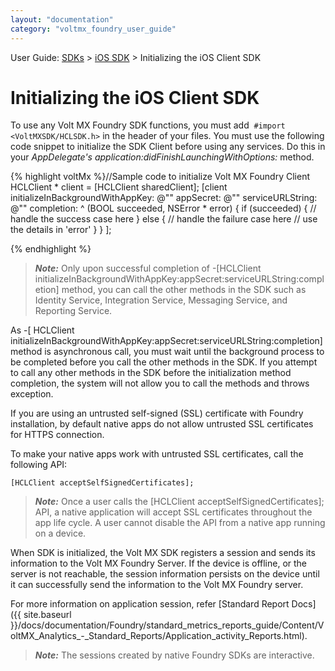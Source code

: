 ```yaml
---
layout: "documentation"
category: "voltmx_foundry_user_guide"
---
```

                             

User Guide: [SDKs](../Foundry_SDKs.html) > [iOS SDK](Installing.html) > Initializing the iOS Client SDK

Initializing the iOS Client SDK
===============================

To use any Volt MX Foundry SDK functions, you must add  `#import <VoltMXSDK/HCLSDK.h>` in the header of your files. You must use the following code snippet to initialize the SDK Client before using any services. Do this in your _AppDelegate's application:didFinishLaunchingWithOptions:_ method.

{% highlight voltMx %}//Sample code to initialize Volt MX Foundry Client
HCLClient * client = [HCLClient sharedClient];
[client initializeInBackgroundWithAppKey: @"<app-key>"
    appSecret: @"<app-secret>"
    serviceURLString: @"<service-url>"
    completion: ^ (BOOL succeeded, NSError * error) {
        if (succeeded) {
            // handle the success case here
        } else {
            // handle the failure case here
            // use the details in 'error'
        }
    }
];

{% endhighlight %}

> **_Note:_** Only upon successful completion of -\[HCLClient initializeInBackgroundWithAppKey:appSecret:serviceURLString:completion\] method, you can call the other methods in the SDK such as Identity Service, Integration Service, Messaging Service, and Reporting Service.  
  
As -\[ HCLClient initializeInBackgroundWithAppKey:appSecret:serviceURLString:completion\] method is asynchronous call, you must wait until the background process to be completed before you call the other methods in the SDK. If you attempt to call any other methods in the SDK before the initialization method completion, the system will not allow you to call the methods and throws exception.  

If you are using an untrusted self-signed (SSL) certificate with Foundry installation, by default native apps do not allow untrusted SSL certificates for HTTPS connection.  
  
To make your native apps work with untrusted SSL certificates, call the following API:  
  
`[HCLClient acceptSelfSignedCertificates];`

> **_Note:_** Once a user calls the \[HCLClient acceptSelfSignedCertificates\]; API, a native application will accept SSL certificates throughout the app life cycle. A user cannot disable the API from a native app running on a device.

When SDK is initialized, the Volt MX SDK registers a session and sends its information to the Volt MX Foundry Server. If the device is offline, or the server is not reachable, the session information persists on the device until it can successfully send the information to the Volt MX Foundry server.

For more information on application session, refer [Standard Report Docs]({{ site.baseurl }}/docs/documentation/Foundry/standard_metrics_reports_guide/Content/VoltMX_Analytics_-_Standard_Reports/Application_activity_Reports.html).

> **_Note:_** The sessions created by native Foundry SDKs are interactive.
